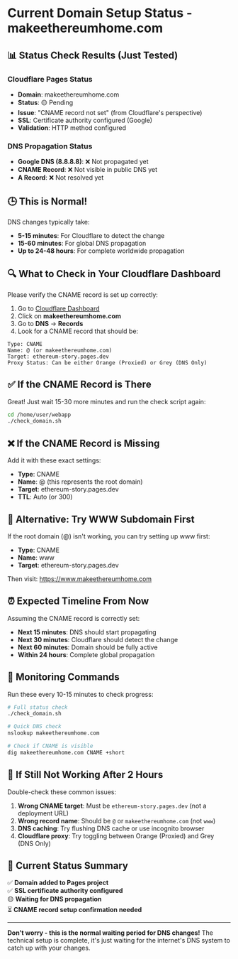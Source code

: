 # Current Domain Setup Status - makeethereumhome.com

## 📊 **Status Check Results** (Just Tested)

### Cloudflare Pages Status
- **Domain**: makeethereumhome.com  
- **Status**: 🟡 Pending
- **Issue**: "CNAME record not set" (from Cloudflare's perspective)
- **SSL**: Certificate authority configured (Google)
- **Validation**: HTTP method configured

### DNS Propagation Status
- **Google DNS (8.8.8.8)**: ❌ Not propagated yet
- **CNAME Record**: ❌ Not visible in public DNS yet
- **A Record**: ❌ Not resolved yet

## 🕒 **This is Normal!** 

DNS changes typically take:
- **5-15 minutes**: For Cloudflare to detect the change
- **15-60 minutes**: For global DNS propagation  
- **Up to 24-48 hours**: For complete worldwide propagation

## 🔍 **What to Check in Your Cloudflare Dashboard**

Please verify the CNAME record is set up correctly:

1. Go to [Cloudflare Dashboard](https://dash.cloudflare.com/)
2. Click on **makeethereumhome.com**
3. Go to **DNS** → **Records**
4. Look for a CNAME record that should be:

```
Type: CNAME
Name: @ (or makeethereumhome.com)
Target: ethereum-story.pages.dev
Proxy Status: Can be either Orange (Proxied) or Grey (DNS Only)
```

## ✅ **If the CNAME Record is There**

Great! Just wait 15-30 more minutes and run the check script again:
```bash
cd /home/user/webapp
./check_domain.sh
```

## ❌ **If the CNAME Record is Missing**

Add it with these exact settings:
- **Type**: CNAME
- **Name**: @ (this represents the root domain)
- **Target**: ethereum-story.pages.dev
- **TTL**: Auto (or 300)

## 🔧 **Alternative: Try WWW Subdomain First**

If the root domain (@) isn't working, you can try setting up www first:
- **Type**: CNAME
- **Name**: www
- **Target**: ethereum-story.pages.dev

Then visit: https://www.makeethereumhome.com

## ⏰ **Expected Timeline From Now**

Assuming the CNAME record is correctly set:
- **Next 15 minutes**: DNS should start propagating
- **Next 30 minutes**: Cloudflare should detect the change
- **Next 60 minutes**: Domain should be fully active
- **Within 24 hours**: Complete global propagation

## 🔄 **Monitoring Commands**

Run these every 10-15 minutes to check progress:

```bash
# Full status check
./check_domain.sh

# Quick DNS check
nslookup makeethereumhome.com

# Check if CNAME is visible
dig makeethereumhome.com CNAME +short
```

## 🚨 **If Still Not Working After 2 Hours**

Double-check these common issues:
1. **Wrong CNAME target**: Must be `ethereum-story.pages.dev` (not a deployment URL)
2. **Wrong record name**: Should be `@` or `makeethereumhome.com` (not `www`)
3. **DNS caching**: Try flushing DNS cache or use incognito browser
4. **Cloudflare proxy**: Try toggling between Orange (Proxied) and Grey (DNS Only)

## 📧 **Current Status Summary**

✅ **Domain added to Pages project**  
✅ **SSL certificate authority configured**  
🟡 **Waiting for DNS propagation**  
⏳ **CNAME record setup confirmation needed**

---

**Don't worry - this is the normal waiting period for DNS changes!** The technical setup is complete, it's just waiting for the internet's DNS system to catch up with your changes.